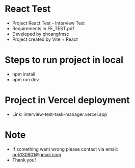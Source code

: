 # React Test
- Project React Test - Interview Test
- Requirements in FE_TEST.pdf
- Developed by qhoangfmsc
- Project created by Vite + React

# Steps to run project in local
- npm install
- npm run dev

# Project in Vercel deployment
- Link: interview-test-task-manager.vercel.app

# Note
- If something went wrong please contact via email: nqh130901@gmail.com
- Thank you!
